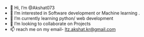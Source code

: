 - 👋 Hi, I’m @Akshat073
- 👀 I’m interested in Software development or Machine learning .
- 🌱 I’m currently learning python/ web development 
- 💞️ I’m looking to collaborate on Projects
- 📫 reach me on my email- Itz.akshat.kr@gmail.com

<!---
Akshat073/Akshat073 is a ✨ special ✨ repository because its `README.md` (this file) appears on your GitHub profile.
You can click the Preview link to take a look at your changes.
--->
